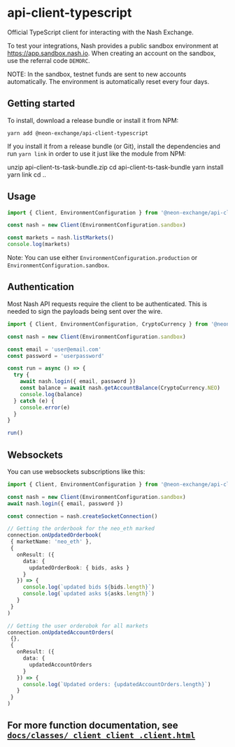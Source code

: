 # api-client-typescript

Official TypeScript client for interacting with the Nash Exchange.

To test your integrations, Nash provides a public sandbox environment at https://app.sandbox.nash.io. When creating an account on the sandbox, use the referral code `DEMORC`.

NOTE: In the sandbox, testnet funds are sent to new accounts automatically. The environment is automatically reset every four days.

## Getting started

To install, download a release bundle or install it from NPM:

    yarn add @neon-exchange/api-client-typescript

If you install it from a release bundle (or Git), install the dependencies and run `yarn link` in order to use it just like the module from NPM:

unzip api-client-ts-task-bundle.zip
cd api-client-ts-task-bundle
yarn install
yarn link
cd ..

## Usage

```typescript
import { Client, EnvironmentConfiguration } from '@neon-exchange/api-client-typescript'

const nash = new Client(EnvironmentConfiguration.sandbox)

const markets = nash.listMarkets()
console.log(markets)
```

Note: You can use either `EnvironmentConfiguration.production` or `EnvironmentConfiguration.sandbox`.

## Authentication

Most Nash API requests require the client to be authenticated. This is needed to sign the payloads being sent over the wire.

```typescript
import { Client, EnvironmentConfiguration, CryptoCurrency } from '@neon-exchange/api-client-typescript'

const nash = new Client(EnvironmentConfiguration.sandbox)

const email = 'user@email.com'
const password = 'userpassword'

const run = async () => {
  try {
    await nash.login({ email, password })
    const balance = await nash.getAccountBalance(CryptoCurrency.NEO)
    console.log(balance)
  } catch (e) {
    console.error(e)
  }
}

run()
```

## Websockets

You can use websockets subscriptions like this:

```typescript
import { Client, EnvironmentConfiguration } from '@neon-exchange/api-client-typescript'

const nash = new Client(EnvironmentConfiguration.sandbox)
await nash.login({ email, password })

const connection = nash.createSocketConnection()

// Getting the orderbook for the neo_eth marked
connection.onUpdatedOrderbook(
 { marketName: 'neo_eth' },
 {
   onResult: ({
     data: {
       updatedOrderBook: { bids, asks }
     }
   }) => {
     console.log(`updated bids ${bids.length}`)
     console.log(`updated asks ${asks.length}`)
   }
 }
)

// Getting the user orderobok for all markets
connection.onUpdatedAccountOrders(
 {},
 {
   onResult: ({
     data: {
       updatedAccountOrders
     }
   }) => {
     console.log(`Updated orders: {updatedAccountOrders.length}`)
   }
 }
)
```

## For more function documentation, see [`docs/classes/_client_client_.client.html`](./classes/_client_client_.client.html)
